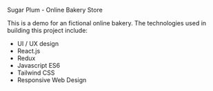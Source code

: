 Sugar Plum - Online Bakery Store


This is a demo for an fictional online bakery.
The technologies used in building this project include:
- UI / UX design
- React.js
- Redux
- Javascript ES6
- Tailwind CSS
- Responsive Web Design
